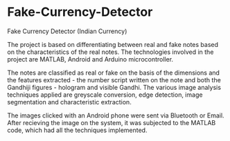# Fake-Currency-Detector
Fake Currency Detector (Indian Currency)

The project is based on differentiating between real and fake notes based on the characteristics of the real notes. The technologies involved in the project are MATLAB, Android and Arduino microcontroller.

The notes are classified as real or fake on the basis of the dimensions and the features extracted - the number script written on the note and both the Gandhiji figures - hologram and visible Gandhi. The various image analysis techniques applied are greyscale conversion, edge detection, image segmentation and characteristic extraction.

The images clicked with an Android phone were sent via Bluetooth or Email. After recieving the image on the system, it was subjected to the MATLAB code, which had all the techniques implemented.
